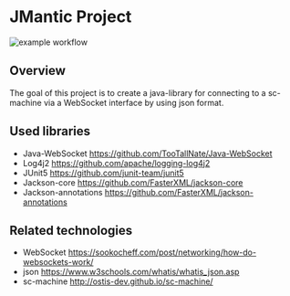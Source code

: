 # JMantic Project 

![example workflow](https://github.com/artrayme/JMantic/actions/workflows/build_and_test.yml/badge.svg)

## Overview
The goal of this project is to create a java-library for connecting to a sc-machine 
via a WebSocket interface by using json format. 

## Used libraries
* Java-WebSocket https://github.com/TooTallNate/Java-WebSocket
* Log4j2 https://github.com/apache/logging-log4j2
* JUnit5 https://github.com/junit-team/junit5
* Jackson-core https://github.com/FasterXML/jackson-core
* Jackson-annotations https://github.com/FasterXML/jackson-annotations

## Related technologies
* WebSocket https://sookocheff.com/post/networking/how-do-websockets-work/
* json https://www.w3schools.com/whatis/whatis_json.asp
* sc-machine http://ostis-dev.github.io/sc-machine/